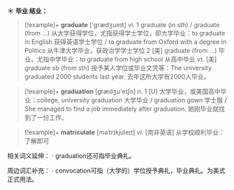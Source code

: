 ☀ <span class="category">**毕业 结业：**</span>
>[!example]+ <span class="vocabulary">**graduate**</span> ['ɡrædӡueɪt] 
> <span class="definition">vi. 1 graduate (in sth) / graduate (from ...) 从大学获得学位，尤指获得学士学位，即大学毕业：</span>to graduate in English 获得英语学士学位 / to graduate from Oxford with a degree in Politics 从牛津大学毕业，获政治学学士学位 <span class="definition">2 [美] graduate (from ...) 毕业，尤指中学毕业：</span>to graduate from high school 从高中毕业 <span class="definition">vt. [美] graduate sb (from sth) 授予某人学位或毕业文凭等：</span>The university graduated 2000 students last year. 去年这所大学有2000人毕业。

>[!example]+ <span class="vocabulary">**graduation**</span> [ɡrædӡu'eɪʃn] 
> <span class="definition">n. 1 [U] 大学毕业，或美国高中毕业：</span>college, university graduation 大学毕业 / graduation gown 学士服 / She managed to find a job immediately after graduation. 她刚毕业就找到了一份工作。
           
>[!example]+ <span class="vocabulary">**matriculate**</span> [məˈtrɪkjuleɪt]
> <span class="definition">vi. [南非英语] 从学校顺利毕业：</span>了解即可

相关词义延伸：
· graduation还可指毕业典礼。

周边词汇补充：
· convocation可指（大学的）学位授予典礼，毕业典礼。为美式正式用法。
